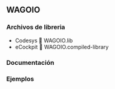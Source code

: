 ## WAGOIO
### Archivos de libreria
- Codesys :orange_book: WAGOIO.lib
- eCockpit :green_book: WAGOIO.compiled-library
### Documentación
### Ejemplos
